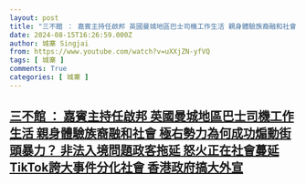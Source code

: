 ```yaml
---
layout: post
title: "三不館 ： 嘉賓主持任啟邦 英國曼城地區巴士司機工作生活 親身體驗族裔融和社會 極右勢力為何成功煽動街頭暴力？ 非法入境問題政客拖延 怒火正在社會蔓延 TikTok誇大事件分化社會 香港政府搞大外宣"
date: 2024-08-15T16:26:59.000Z
author: 城寨 Singjai
from: https://www.youtube.com/watch?v=uXXjZN-yfVQ
tags: [ 城寨 ]
comments: True
categories: [ 城寨 ]
---
```

<!--1723739219000-->
[三不館 ： 嘉賓主持任啟邦 英國曼城地區巴士司機工作生活 親身體驗族裔融和社會 極右勢力為何成功煽動街頭暴力？ 非法入境問題政客拖延 怒火正在社會蔓延 TikTok誇大事件分化社會 香港政府搞大外宣](https://www.youtube.com/watch?v=uXXjZN-yfVQ)
------

<div>

</div>

